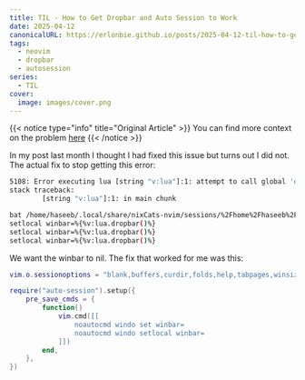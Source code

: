 ```yaml
---
title: TIL - How to Get Dropbar and Auto Session to Work
date: 2025-04-12
canonicalURL: https://erlonbie.github.io/posts/2025-04-12-til-how-to-get-dropbar-and-auto-session-to-work
tags:
  - neovim
  - dropbar
  - autosession
series:
  - TIL
cover:
  image: images/cover.png
---
```


{{< notice type="info" title="Original Article" >}}
You can find more context on the problem [here](/posts/2025-03-22-til-fix-issue-with-dropbar-and-auto-session)
{{< /notice >}}

In my post last month I thought I had fixed this issue but turns out I did not. The actual fix to stop getting
this error:

```bash
5108: Error executing lua [string "v:lua"]:1: attempt to call global 'dropbar' (a nil value)
stack traceback:
        [string "v:lua"]:1: in main chunk

bat /home/haseeb/.local/share/nixCats-nvim/sessions/%2Fhome%2Fhaseeb%2Fprojects%2Fvoxicle.vim | rg dropbar
setlocal winbar=%{%v:lua.dropbar()%}
setlocal winbar=%{%v:lua.dropbar()%}
setlocal winbar=%{%v:lua.dropbar()%}
```

We want the winbar to nil. The fix that worked for me was this:


```lua
vim.o.sessionoptions = "blank,buffers,curdir,folds,help,tabpages,winsize,winpos,terminal,localoptions"

require("auto-session").setup({
	pre_save_cmds = {
		function()
			vim.cmd([[
                noautocmd windo set winbar=
                noautocmd windo setlocal winbar=
            ]])
		end,
	},
})
```
